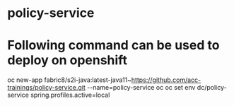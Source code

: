 # policy-service

# Following command can be used to deploy on openshift
oc new-app fabric8/s2i-java:latest-java11~https://github.com/acc-trainings/policy-service.git --name=policy-service
oc oc set env dc/policy-service spring.profiles.active=local
